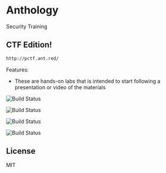 # Anthology 
Security Training

## CTF Edition!
```sh
http://pctf.ant.red/
```
Features:
  - These are hands-on labs that is intended to start following a presentation or video of the materials


![Build Status](https://img.shields.io/badge/SFIC-Under%20Development-orange)
 
![Build Status](https://img.shields.io/badge/ANGR-TODO-lightgrey)

![Build Status](https://img.shields.io/badge/ITRT-TODO-lightgrey)

![Build Status](https://img.shields.io/badge/IOTT-TODO-lightgrey)


License
----

MIT

